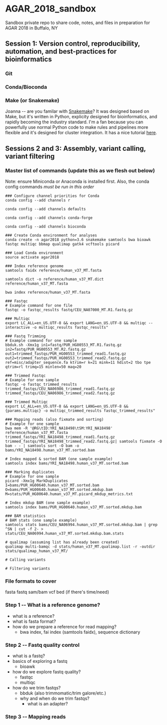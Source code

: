# AGAR_2018_sandbox

Sandbox private repo to share code, notes, and files in preparation for AGAR 2018 in Buffalo, NY

## Session 1: Version control, reproducibility, automation, and best-practices for bioinformatics
### Git

### Conda/Bioconda

### Make (or Snakemake)
Joanna -- are you familar with [Snakemake](https://snakemake.readthedocs.io/en/stable/)? It was designed based on Make, but it's written in Python, explicity designed for bioinformatics, and rapidly becoming the industry standard. I'm a fan because you can powerfully use normal Python code to make rules and pipelines more flexible and it's designed for cluster integration. It has a nice tutorial [here](https://snakemake.readthedocs.io/en/stable/tutorial/tutorial.html).

## Sessions 2 and 3: Assembly, variant calling, variant filtering

### Master list of commands (update this as we flesh out below)

Note: ensure Miniconda or Anaconda is installed first. Also, the conda config commands *must be run in this order*

```
### Configure channel priorities for Conda
conda config --add channels r

conda config --add channels defaults

conda config --add channels conda-forge

conda config --add channels bioconda

### Create Conda environment for analyses
conda create -n agar2018 python=3.6 snakemake samtools bwa bioawk fastqc multiqc bbmap qualimap gatk4 vcftools picard

### Load Conda environment
source activate agar2018

### Index reference genome
samtools faidx reference/human_v37_MT.fasta

samtools dict -o reference/human_v37_MT.dict reference/human_v37_MT.fasta

bwa index reference/human_v37_MT.fasta

### Fastqc
# Example command for one file
fastqc -o fastqc_results fastq/CEU_NA07000_MT.R1.fastq.gz

### Multiqc
export LC_ALL=en_US.UTF-8 && export LANG=en_US.UTF-8 && multiqc --interactive -o multiqc_results fastqc_results"

### Fastq Trimming
# Example command for one sample
bbduk.sh -Xmx1g in1=fastq/PUR_HG00553_MT.R1.fastq.gz in2=fastq/PUR_HG00553_MT.R2.fastq.gz out1=trimmed_fastqs/PUR_HG00553_trimmed_read1.fastq.gz out2=trimmed_fastqs/PUR_HG00553_trimmed_read2.fastq.gz ref=misc/adapter_sequence.fa ktrim=r k=21 mink=11 hdist=2 tbo tpe qtrim=rl trimq=15 minlen=50 maq=20

### Trimmed Fastqc
# Example for one sample
fastqc -o fastqc_trimmed_results trimmed_fastqs/CEU_NA06986_trimmed_read1.fastq.gz trimmed_fastqs/CEU_NA06986_trimmed_read2.fastq.gz

### Trimmed Multiqc
export LC_ALL=en_US.UTF-8 && export LANG=en_US.UTF-8 && {params.multiqc} -o multiqc_trimmed_results fastqc_trimmed_results"

### Mapping reads (also fixmate and sorting)
# Example for one sample
bwa mem -R '@RG\tID:YRI_NA18498\tSM:YRI_NA18498' reference/human_v37_MT.fasta trimmed_fastqs/YRI_NA18498_trimmed_read1.fastq.gz trimmed_fastqs/YRI_NA18498_trimmed_read2.fastq.gz| samtools fixmate -O bam - - | samtools sort -O bam -o bams/YRI_NA18498.human_v37_MT.sorted.bam

# Index mapped & sorted BAM (one sample example)
samtools index bams/YRI_NA18498.human_v37_MT.sorted.bam

### Marking duplicates
# Example for one sample
picard -Xmx1g MarkDuplicates I=bams/PUR_HG00640.human_v37_MT.sorted.bam O=bams/PUR_HG00640.human_v37_MT.sorted.mkdup.bam M=stats/PUR_HG00640.human_v37_MT.picard_mkdup_metrics.txt

# Index mkdup BAM (one sample example)
samtools index bams/PUR_HG00640.human_v37_MT.sorted.mkdup.bam

### BAM statistics
# BAM stats (one sample example)
samtools stats bams/CEU_NA06994.human_v37_MT.sorted.mkdup.bam | grep ^SN | cut -f 2- > stats/CEU_NA06994.human_v37_MT.sorted.mkdup.bam.stats

# qualimap (assuming list has already been created)
qualimap multi-bamqc -d stats/human_v37_MT.qualimap.list -r -outdir stats/qualimap_human_v37_MT/

# Calling variants

# Filtering variants
```

### File formats to cover
fasta
fastq
sam/bam
vcf
bed (if there's time/need)

### Step 1 -- What is a reference genome?
- what is a reference?
- what is fasta format?
- how do we prepare a reference for read mapping?
  - bwa index, fai index (samtools faidx), sequence dictionary

### Step 2 -- Fastq quality control
- what is a fastq?
- basics of exploring a fastq
  - bioawk
- how do we explore fastq quality?
  - fastqc
  - multiqc
- how do we trim fastqs?
  - bbduk (also trimmomatic/trim galore/etc.)
  - why and when do we trim fastqs?
    - what is an adapter?

### Step 3 -- Mapping reads
